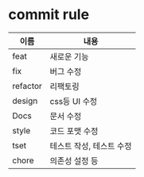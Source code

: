 # commit rule
|이름|내용|
|---|-------|
|feat|새로운 기능|
|fix|버그 수정|
|refactor|리팩토링|
|design|css등 UI 수정|
|Docs|문서 수정|
|style|코드 포맷 수정|
|tset|테스트 작성, 테스트 수정|
|chore|의존성 설정 등|
